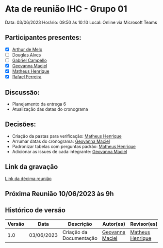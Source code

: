 # Ata de reunião IHC - Grupo 01

Data: 03/06/2023
Horário: 09:50 às 10:10
Local: Online via Microsoft Teams

## Participantes presentes:

- [x] [Arthur de Melo](https://github.com/arthurmlv)
- [ ] [Douglas Alves](https://github.com/dougAlvs)
- [ ] [Gabriel Campello](https://github.com/G16C)
- [x] [Geovanna Maciel](https://github.com/manuziny)
- [x] [Matheus Henrique](https://github.com/mathonaut)
- [x] [Rafael Ferreira](https://github.com/RafaelCLG0)

## Discussão:

- Planejamento da entrega 6
- Atualização das datas do cronograma


## Decisões:

- Criação da pastas para verificação: [Matheus Henrique](https://github.com/mathonaut)
- Arrumar datas do cronograma: [Geovanna Maciel](https://github.com/manuziy)
- Padronizar tabelas com perguntas padrão: [Matheus Henrique](https://github.com/mathonaut)
- Adicionar as issues de cada integrante: [Geovanna Maciel](https://github.com/manuziny)

## Link da gravação

[Link da décima reunião](https://youtu.be/L9Kvn-MWKFg)

## Próxima Reunião 10/06/2023 às 9h

## Histórico de versão

| Versão | Data       | Descrição               | Autor(es)                                        | Revisor(es) |
| ------ | ---------- | ----------------------- | ------------------------------------------------ | ----------- |
| 1.0    | 03/06/2023 | Criação da Documentação | [Geovanna Maciel](https://github.com/manuziy) | [Matheus Henrique](https://github.com/mathonaut)       |